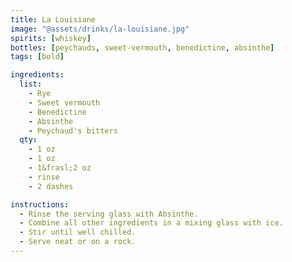 ```yaml
---
title: La Louisiane
image: "@assets/drinks/la-louisiane.jpg"
spirits: [whiskey]
bottles: [peychauds, sweet-vermouth, benedictine, absinthe]
tags: [bold]

ingredients:
  list:
    - Rye
    - Sweet vermouth
    - Benedictine
    - Absinthe
    - Peychaud's bitters
  qty:
    - 1 oz
    - 1 oz
    - 1&frasl;2 oz
    - rinse
    - 2 dashes 

instructions:
  - Rinse the serving glass with Absinthe.
  - Combine all other ingredients in a mixing glass with ice.
  - Stir until well chilled.
  - Serve neat or on a rock.
---
```

